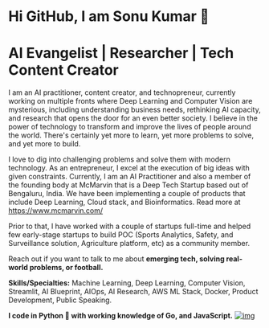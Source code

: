 # Hi GitHub, I am Sonu Kumar 🙏
# AI Evangelist | Researcher | Tech Content Creator

I am an AI practitioner, content creator, and technopreneur, currently working on multiple fronts where Deep Learning and Computer Vision are mysterious, including understanding business needs, rethinking AI capacity, and research that opens the door for an even better society. I believe in the power of technology to transform and improve the lives of people around the world. There's certainly yet more to learn, yet more problems to solve, and yet more to build.

I love to dig into challenging problems and solve them with modern technology. As an entrepreneur, I excel at the execution of big ideas with given constraints. Currently, I am an AI Practitioner and also a member of the founding body at McMarvin that is a Deep Tech Startup based out of Bengaluru, India. We have been implementing a couple of products that include Deep Learning, Cloud stack, and Bioinformatics.
Read more at https://www.mcmarvin.com/

Prior to that, I have worked with a couple of startups full-time and helped few early-stage startups to build POC (Sports Analytics, Safety, and Surveillance solution, Agriculture platform, etc) as a community member.

Reach out if you want to talk to me about **emerging tech, solving real-world problems, or football.**

**Skills/Specialties:** Machine Learning, Deep Learning, Computer Vision, Streamlit, AI Blueprint, AIOps, AI Research, AWS ML Stack, Docker, Product Development, Public Speaking.

**I code in Python 🐍 with working knowledge of Go, and JavaScript.**
<a href="https://ibb.co/KX7Bzvv"><img src="https://i.ibb.co/1LKBJWW/img.png" alt="img" border="0"></a>
